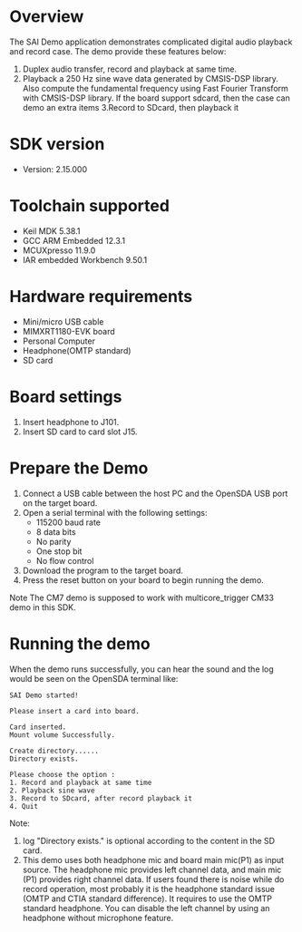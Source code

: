 Overview
========
The SAI Demo application demonstrates complicated digital audio playback and record case. The demo provide these features below:
1. Duplex audio transfer, record and playback at same time.
2. Playback a 250 Hz sine wave data generated by CMSIS-DSP library. Also compute the fundamental frequency using Fast Fourier Transform with CMSIS-DSP library.
If the board support sdcard, then the case can demo an extra items
3.Record to SDcard, then playback it

SDK version
===========
- Version: 2.15.000

Toolchain supported
===================
- Keil MDK  5.38.1
- GCC ARM Embedded  12.3.1
- MCUXpresso  11.9.0
- IAR embedded Workbench  9.50.1

Hardware requirements
=====================
- Mini/micro USB cable
- MIMXRT1180-EVK board
- Personal Computer
- Headphone(OMTP standard)
- SD card

Board settings
==============
1. Insert headphone to J101.
2. Insert SD card to card slot J15.

Prepare the Demo
================
1.  Connect a USB cable between the host PC and the OpenSDA USB port on the target board.
2.  Open a serial terminal with the following settings:
    - 115200 baud rate
    - 8 data bits
    - No parity
    - One stop bit
    - No flow control
3.  Download the program to the target board.
4.  Press the reset button on your board to begin running the demo.

Note
The CM7 demo is supposed to work with multicore_trigger CM33 demo in this SDK.

Running the demo
================
When the demo runs successfully, you can hear the sound and the log would be seen on the OpenSDA terminal like:
~~~~~~~~~~~~~~~~~~~~~~~~~~~~~~~~~~~~~~~~~~~~~~~~~~~~~~~~~~~~~~~~~~~~~~~
SAI Demo started!

Please insert a card into board.

Card inserted.
Mount volume Successfully.

Create directory......
Directory exists.

Please choose the option :
1. Record and playback at same time
2. Playback sine wave
3. Record to SDcard, after record playback it
4. Quit
~~~~~~~~~~~~~~~~~~~~~~~~~~~~~~~~~~~~~~~~~~~~~~~~~~~~~~~~~~~~~~~~~~~~~~~
Note: 
  1. log "Directory exists." is optional according to the content in the SD card.
  2. This demo uses both headphone mic and board main mic(P1) as input source. The headphone mic provides left
     channel data, and main mic (P1) provides right channel data. If users found there is noise while do record operation,
     most probably it is the headphone standard issue (OMTP and CTIA standard difference). It requires to use the OMTP
     standard headphone. You can disable the left channel by using an headphone without microphone feature.
